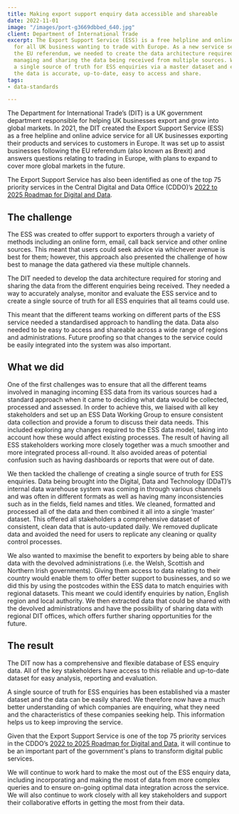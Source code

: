 ```yaml
---
title: Making export support enquiry data accessible and shareable
date: 2022-11-01
image: "/images/port-g3669dbbed_640.jpg"
client: Department of International Trade
excerpt: The Export Support Service (ESS) is a free helpline and online advice service
  for all UK business wanting to trade with Europe. As a new service set up following
  the EU referendum, we needed to create the data architecture required for storing,
  managing and sharing the data being received from multiple sources. We developed
  a single source of truth for ESS enquiries via a master dataset and ensured that
  the data is accurate, up-to-date, easy to access and share.
tags:
- data-standards

---
```

The Department for International Trade’s (DIT) is a UK government department responsible for helping UK businesses export and grow into global markets. In 2021, the DIT created the Export Support Service (ESS) as a free helpline and online advice service for all UK businesses exporting their products and services to customers in Europe. It was set up to assist businesses following the EU referendum (also known as Brexit) and answers questions relating to trading in Europe, with plans to expand to cover more global markets in the future.

The Export Support Service has also been identified as one of the top 75 priority services in the Central Digital and Data Office (CDDO)’s [2022 to 2025 Roadmap for Digital and Data](https://www.gov.uk/government/publications/roadmap-for-digital-and-data-2022-to-2025/transforming-for-a-digital-future-2022-to-2025-roadmap-for-digital-and-data#annex).

## The challenge

The ESS was created to offer support to exporters through a variety of methods including an online form, email, call back service and other online sources. This meant that users could seek advice via whichever avenue is best for them; however, this approach also presented the challenge of how best to manage the data gathered via these multiple channels.

The DIT needed to develop the data architecture required for storing and sharing the data from the different enquiries being received. They needed a way to accurately analyse, monitor and evaluate the ESS service and to create a single source of truth for all ESS enquiries that all teams could use.

This meant that the different teams working on different parts of the ESS service needed a standardised approach to handling the data. Data also needed to be easy to access and shareable across a wide range of regions and administrations. Future proofing so that changes to the service could be easily integrated into the system was also important.

## What we did

One of the first challenges was to ensure that all the different teams involved in managing incoming ESS data from its various sources had a standard approach when it came to deciding what data would be collected, processed and assessed. In order to achieve this, we liaised with all key stakeholders and set up an ESS Data Working Group to ensure consistent data collection and provide a forum to discuss their data needs. This included exploring any changes required to the ESS data model, taking into account how these would affect existing processes. The result of having all ESS stakeholders working more closely together was a much smoother and more integrated process all-round. It also avoided areas of potential confusion such as having dashboards or reports that were out of date.

We then tackled the challenge of creating a single source of truth for ESS enquiries. Data being brought into the Digital, Data and Technology (DDaT)’s internal data warehouse system was coming in through various channels and was often in different formats as well as having many inconsistencies such as in the fields, field names and titles. We cleaned, formatted and processed all of the data and then combined it all into a single ‘master’ dataset. This offered all stakeholders a comprehensive dataset of consistent, clean data that is auto-updated daily. We removed duplicate data and avoided the need for users to replicate any cleaning or quality control processes.

We also wanted to maximise the benefit to exporters by being able to share data with the devolved administrations (i.e. the Welsh, Scottish and Northern Irish governments). Giving them access to data relating to their country would enable them to offer better support to businesses, and so we did this by using the postcodes within the ESS data to match enquiries with regional datasets. This meant we could identify enquiries by nation, English region and local authority. We then extracted data that could be shared with the devolved administrations and have the possibility of sharing data with regional DIT offices, which offers further sharing opportunities for the future.

## The result

The DIT now has a comprehensive and flexible database of ESS enquiry data. All of the key stakeholders have access to this reliable and up-to-date dataset for easy analysis, reporting and evaluation.

A single source of truth for ESS enquiries has been established via a master dataset and the data can be easily shared. We therefore now have a much better understanding of which companies are enquiring, what they need and the characteristics of these companies seeking help. This information helps us to keep improving the service.

Given that the Export Support Service is one of the top 75 priority services in the CDDO’s [2022 to 2025 Roadmap for Digital and Data](https://www.gov.uk/government/publications/roadmap-for-digital-and-data-2022-to-2025/transforming-for-a-digital-future-2022-to-2025-roadmap-for-digital-and-data#annex), it will continue to be an important part of the government's plans to transform digital public services.

We will continue to work hard to make the most out of the ESS enquiry data, including incorporating and making the most of data from more complex queries and to ensure on-going optimal data integration across the service. We will also continue to work closely with all key stakeholders and support their collaborative efforts in getting the most from their data.